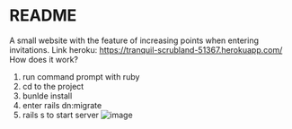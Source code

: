 # README

A small website with the feature of increasing points when entering invitations.
Link heroku: https://tranquil-scrubland-51367.herokuapp.com/
How does it work?
1. run command prompt with ruby
2. cd to the project
3. bunlde install
4. enter rails dn:migrate
5. rails s to start server
![image](https://user-images.githubusercontent.com/60055231/132092037-6d17a8af-ee28-49b3-91ee-b0672665626a.png)


